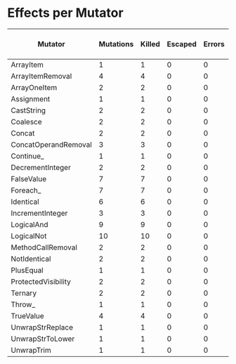 # Effects per Mutator

| Mutator              | Mutations | Killed | Escaped | Errors | Syntax Errors | Timed Out | Skipped | Ignored | MSI (%s) | Covered MSI (%s) |
| -------------------- | --------- | ------ | ------- | ------ | ------------- | --------- | ------- | ------- | -------- | ---------------- |
| ArrayItem            |         1 |      1 |       0 |      0 |             0 |         0 |       0 |       0 |   100.00 |           100.00 |
| ArrayItemRemoval     |         4 |      4 |       0 |      0 |             0 |         0 |       0 |       0 |   100.00 |           100.00 |
| ArrayOneItem         |         2 |      2 |       0 |      0 |             0 |         0 |       0 |       0 |   100.00 |           100.00 |
| Assignment           |         1 |      1 |       0 |      0 |             0 |         0 |       0 |       0 |   100.00 |           100.00 |
| CastString           |         2 |      2 |       0 |      0 |             0 |         0 |       0 |       0 |   100.00 |           100.00 |
| Coalesce             |         2 |      2 |       0 |      0 |             0 |         0 |       0 |       0 |   100.00 |           100.00 |
| Concat               |         2 |      2 |       0 |      0 |             0 |         0 |       0 |       0 |   100.00 |           100.00 |
| ConcatOperandRemoval |         3 |      3 |       0 |      0 |             0 |         0 |       0 |       0 |   100.00 |           100.00 |
| Continue_            |         1 |      1 |       0 |      0 |             0 |         0 |       0 |       0 |   100.00 |           100.00 |
| DecrementInteger     |         2 |      2 |       0 |      0 |             0 |         0 |       0 |       0 |   100.00 |           100.00 |
| FalseValue           |         7 |      7 |       0 |      0 |             0 |         0 |       0 |       0 |   100.00 |           100.00 |
| Foreach_             |         7 |      7 |       0 |      0 |             0 |         0 |       0 |       0 |   100.00 |           100.00 |
| Identical            |         6 |      6 |       0 |      0 |             0 |         0 |       0 |       0 |   100.00 |           100.00 |
| IncrementInteger     |         3 |      3 |       0 |      0 |             0 |         0 |       0 |       0 |   100.00 |           100.00 |
| LogicalAnd           |         9 |      9 |       0 |      0 |             0 |         0 |       0 |       0 |   100.00 |           100.00 |
| LogicalNot           |        10 |     10 |       0 |      0 |             0 |         0 |       0 |       0 |   100.00 |           100.00 |
| MethodCallRemoval    |         2 |      2 |       0 |      0 |             0 |         0 |       0 |       0 |   100.00 |           100.00 |
| NotIdentical         |         2 |      2 |       0 |      0 |             0 |         0 |       0 |       0 |   100.00 |           100.00 |
| PlusEqual            |         1 |      1 |       0 |      0 |             0 |         0 |       0 |       0 |   100.00 |           100.00 |
| ProtectedVisibility  |         2 |      2 |       0 |      0 |             0 |         0 |       0 |       0 |   100.00 |           100.00 |
| Ternary              |         2 |      2 |       0 |      0 |             0 |         0 |       0 |       0 |   100.00 |           100.00 |
| Throw_               |         1 |      1 |       0 |      0 |             0 |         0 |       0 |       0 |   100.00 |           100.00 |
| TrueValue            |         4 |      4 |       0 |      0 |             0 |         0 |       0 |       0 |   100.00 |           100.00 |
| UnwrapStrReplace     |         1 |      1 |       0 |      0 |             0 |         0 |       0 |       0 |   100.00 |           100.00 |
| UnwrapStrToLower     |         1 |      1 |       0 |      0 |             0 |         0 |       0 |       0 |   100.00 |           100.00 |
| UnwrapTrim           |         1 |      1 |       0 |      0 |             0 |         0 |       0 |       0 |   100.00 |           100.00 |
